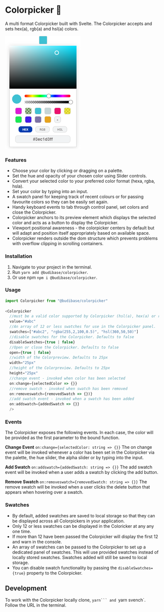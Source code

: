 # Colorpicker 🎨

A multi format Colorpicker built with Svelte. The Colorpicker accepts and sets hex(a), rgb(a) and hsl(a) colors.

![Image](./img/colorpicker.png)

### Features

- Choose your color by clicking or dragging on a palette.
- Set the hue and opacity of your chosen color using Slider controls.
- Convert your selected color to your preferred color format (hexa, rgba, hsla).
- Set your color by typing into an input.
- A swatch panel for keeping track of recent colours or for passing favourite colors so they can be easily set again.
- Handy keyboard events to tab through control panel, set colors and close the Colorpicker.
- Colorpicker anchors to its preview element which displays the selected color and acts as a button to display the Colorpicker.
- Viewport positional awareness - the colorpicker centers by default but will adapt and position itself appropriately based on available space.
- Colorpicker renders outside the dom structure which prevents problems with overflow clipping in scrolling containers.

### Installation

1. Navigate to your project in the terminal.
2. Run `yarn add @budibase/colorpicker`.
3. Or use npm `npm i @budibase/colorpicker`.

### Usage

```javascript
import Colorpicker from "@budibase/colorpicker"

<Colorpicker
  //must be a valid color supported by Colorpicker (hsl(a), hex(a) or rgb(a))
  value="#abc"
  //An array of 12 or less swatches for use in the Colorpicker panel.
  swatches=["#abc2", "rgba(255,2,100,0.5)", "hsl(360,50,50)"]
  //disable swatches for the Colorpicker. Defaults to false
  disableSwatches={true | false}
  //Open or close the Colorpicker. Defaults to false
  open={true | false}
  //width of the Colorpreview. Defaults to 25px
  width="25px"
  //height of the Colorpreview. Defaults to 25px
  height="25px"
  //change event - invoked when color has been selected
  on:change={selectedColor => {}}
  //remove swatch - invoked when swatch has been removed
  on:removeswatch={removedSwatch => {})}
  //add swatch event - invoked when a swatch has been added
  on:addswatch={addedSwatch => {}}
  />
```

### Events

The Colorpicker exposes the following events. In each case, the color will be provided as the first parameter to the bound function.

**Change Event**
`on:change={selectedColor: string => {}}`
The on change event will be invoked whenever a color has been set in the Colorpicker via the palette, the hue slider, the alpha slider or by typing into the input.

**Add Swatch**
`on:addswatch={addedSwatch: string => {}}`
The add swatch event will be invoked when a user adds a swatch by clicking the add button.

**Remove Swatch**
`on:removeswatch={removedSwatch: string => {}}`
The remove swatch will be invoked when a user clicks the delete button that appears when hovering over a swatch.

### Swatches

- By default, added swatches are saved to local storage so that they can be displayed across all Colorpickers in your application.
- Only 12 or less swatches can be displayed in the Coloricker at any any one time.
- If more than 12 have been passed the Colorpicker will display the first 12 and warn in the console.
- An array of swatches can be passed to the Colorpicker to set up a dedicated panel of swatches. This will use provided swatches instead of locally stored swatches. Swatches added will still be saved to local storage.
- You can disable swatch functionality by passing the `disableSwatches={true}` property to the Colorpicker.

## Development

To work with the Colorpicker locally clone, ` yarn``` and  `yarn svench`. Follow the URL in the terminal.
